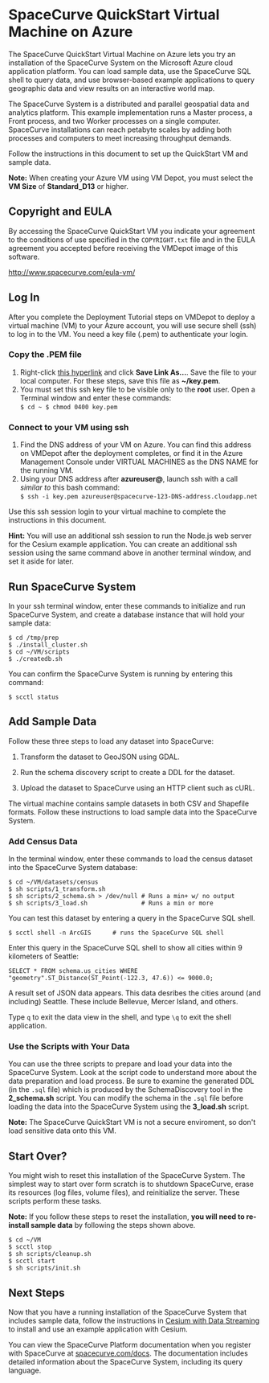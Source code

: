 SpaceCurve QuickStart Virtual Machine on Azure
==================================================

The SpaceCurve QuickStart Virtual Machine on Azure lets you try an installation of the
SpaceCurve System on the Microsoft Azure cloud application platform. 
You can load sample data, use the SpaceCurve SQL shell to
query data, and use browser-based example applications to query geographic data
and view results on an interactive world map.

The SpaceCurve System is a distributed and parallel geospatial data and
analytics platform. This example implementation runs a Master process, a Front
process, and two Worker processes on a single computer. SpaceCurve installations
can reach petabyte scales by adding both processes and computers to meet
increasing throughput demands.

Follow the instructions in this document to set up the QuickStart VM and sample
data.

**Note:** When creating your Azure VM using VM Depot, you must select the **VM Size** of **Standard_D13** or higher.


Copyright and EULA
--------------------

By accessing the SpaceCurve QuickStart VM you indicate your agreement to the
conditions of use specified in the `COPYRIGHT.txt` file and in the EULA
agreement you accepted before receiving the VMDepot image of this software. 

http://www.spacecurve.com/eula-vm/


Log In
------

After you complete the Deployment Tutorial steps on VMDepot to deploy a virtual machine (VM) to your Azure account, you will use secure shell (ssh) to log in to the VM. You need a key file (.pem) to authenticate your login.

### Copy the .PEM file

1. Right-click [this hyperlink](https://raw.githubusercontent.com/SpaceCurve/azure/master/sc-qs-vm-key.pem) and click **Save Link As...**. Save the file to your local computer. For these steps, save this file as **~/key.pem**. 
2. You must set this ssh key file to be visible only to the **root** user. Open a Terminal window and enter these commands:  
    `$ cd ~
    $ chmod 0400 key.pem`

### Connect to your VM using ssh

1. Find the DNS address of your VM on Azure. You can find this address on VMDepot after the deployment completes, or find it in the Azure Management Console under VIRTUAL MACHINES as the DNS NAME for the running VM.
2. Using your DNS address after **azureuser@**, launch ssh with a call *similar to* this bash command:  
    `$ ssh -i key.pem azureuser@spacecurve-123-DNS-address.cloudapp.net`

Use this ssh session login to your virtual machine to complete the instructions in this document.

**Hint:** You will use an additional ssh session to run the Node.js web server for the Cesium example application. You can create an additional ssh session using the same command above in another terminal window, and set it aside for later.

Run SpaceCurve System
---------

In your ssh terminal window, enter these commands to initialize and run SpaceCurve System, and create a database instance that will hold your sample data:

~~~~~~~~~~~~~~~~~~~~~~~~~~~~~~~~~~~~~~~~~~~~~~~~~~~~~~~~~~~~~~~~~~~~~~~~~~~~~~~~
$ cd /tmp/prep
$ ./install_cluster.sh
$ cd ~/VM/scripts
$ ./createdb.sh
~~~~~~~~~~~~~~~~~~~~~~~~~~~~~~~~~~~~~~~~~~~~~~~~~~~~~~~~~~~~~~~~~~~~~~~~~~~~~~~~

You can confirm the SpaceCurve System is running by entering this command:

`$ scctl status`


Add Sample Data
---------------

Follow these three steps to load any dataset into SpaceCurve:

1.  Transform the dataset to GeoJSON using GDAL.

2.  Run the schema discovery script to create a DDL for the dataset.

3.  Upload the dataset to SpaceCurve using an HTTP client such as cURL.

The virtual machine contains sample datasets in both CSV and Shapefile
formats. Follow these instructions to load sample data
into the SpaceCurve System.

### Add Census Data

In the terminal window, enter these commands to load the census dataset into the
SpaceCurve System database:

~~~~~~~~~~~~~~~~~~~~~~~~~~~~~~~~~~~~~~~~~~~~~~~~~~~~~~~~~~~~~~~~~~~~~~~~~~~~~~~~
$ cd ~/VM/datasets/census
$ sh scripts/1_transform.sh
$ sh scripts/2_schema.sh > /dev/null # Runs a min+ w/ no output
$ sh scripts/3_load.sh               # Runs a min or more
~~~~~~~~~~~~~~~~~~~~~~~~~~~~~~~~~~~~~~~~~~~~~~~~~~~~~~~~~~~~~~~~~~~~~~~~~~~~~~~~

You can test this dataset by entering a query in the SpaceCurve SQL shell.

~~~~~~~~~~~~~~~~~~~~~~~~~~~~~~~~~~~~~~~~~~~~~~~~~~~~~~~~~~~~~~~~~~~~~~~~~~~~~~~~
$ scctl shell -n ArcGIS      # runs the SpaceCurve SQL shell
~~~~~~~~~~~~~~~~~~~~~~~~~~~~~~~~~~~~~~~~~~~~~~~~~~~~~~~~~~~~~~~~~~~~~~~~~~~~~~~~

Enter this query in the SpaceCurve SQL shell to show all cities within 9
kilometers of Seattle:

~~~~~~~~~~~~~~~~~~~~~~~~~~~~~~~~~~~~~~~~~~~~~~~~~~~~~~~~~~~~~~~~~~~~~~~~~~~~~~~~
SELECT * FROM schema.us_cities WHERE "geometry".ST_Distance(ST_Point(-122.3, 47.6)) <= 9000.0;
~~~~~~~~~~~~~~~~~~~~~~~~~~~~~~~~~~~~~~~~~~~~~~~~~~~~~~~~~~~~~~~~~~~~~~~~~~~~~~~~

A result set of JSON data appears. This data desribes the cities around (and
including) Seattle. These include Bellevue, Mercer Island, and others.

Type `q` to exit the data view in the shell, and type `\q` to exit the shell
application.

### Use the Scripts with Your Data

You can use the three scripts to prepare and load your data into the SpaceCurve
System. Look at the script code to understand more about the data preparation
and load process. Be sure to examine the generated DDL (in the `.sql` file)
which is produced by the SchemaDiscovery tool in the **2\_schema.sh** script.
You can modify the schema in the `.sql` file before loading the data into the
SpaceCurve System using the **3\_load.sh** script.

**Note:** The SpaceCurve QuickStart VM is not a secure enviroment, so don't load sensitive data onto this VM.

Start Over?
-----------

You might wish to reset this installation of the SpaceCurve System. The simplest
way to start over form scratch is to shutdown SpaceCurve, erase its resources
(log files, volume files), and reinitialize the server. These scripts perform
these tasks.

**Note:** If you follow these steps to reset the installation, **you will need
to re-install sample data** by following the steps shown above.

~~~~~~~~~~~~~~~~~~~~~~~~~~~~~~~~~~~~~~~~~~~~~~~~~~~~~~~~~~~~~~~~~~~~~~~~~~~~~~~~
$ cd ~/VM
$ scctl stop
$ sh scripts/cleanup.sh 
$ scctl start
$ sh scripts/init.sh 
~~~~~~~~~~~~~~~~~~~~~~~~~~~~~~~~~~~~~~~~~~~~~~~~~~~~~~~~~~~~~~~~~~~~~~~~~~~~~~~~

Next Steps
----------

Now that you have a running installation of the SpaceCurve System that includes
sample data, follow the instructions in [Cesium with Data Streaming][2] to install and use an example application with Cesium.

You can view the SpaceCurve Platform documentation when you register with SpaceCurve at [spacecurve.com/docs](http://www.spacecurve.com/docs). The documentation includes detailed
information about the SpaceCurve System, including its query language.


[2]: <cesium.md>
